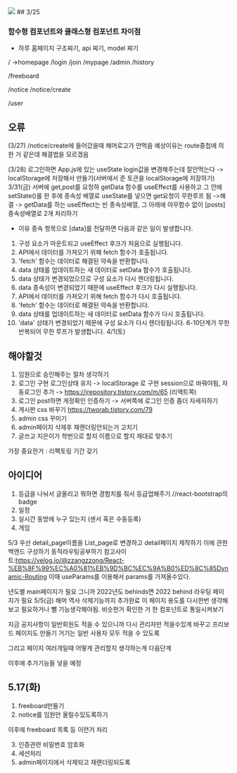 <img src="https://img.shields.io/badge/react-61DAFB?style=for-the-badge&logo=react&logoColor=black">
## 3/25

### 함수형 컴포넌트와 클래스형 컴포넌트 차이점

- 하루 홈페이지 구조짜기, api 짜기, model 짜기

/ ->homepage
/login
/join
/mypage
/admin
/history

/freeboard

/notice
/notice/create

/user

## 오류

(3/27) /notice/create에 들어갔을때 해머로고가 안먹음
예상이유는 route중첩에 의한 거 같은데 해결법을 모르겠음

(3/28) 로그인하면 App.js에 있는 useState login값을 변경해주는데 잘안먹는다
-> localStorage에 저장해서 만들기(서버에서 준 토큰을 localStorage에 저장하기)
3/31(금) 서버에 get,post를 요청하 getData 함수를 useEffect를 사용하고
그 안에 setState()를 한 후에 종속성 배열로 useState를 넣으면 get요청이 무한루프 됨
->해결
-> getData를 하는 useEffect는 빈 종속성배열, 그 아래에 아무함수 없이 [posts] 종속성배열로 2개 처리하기

- 이유
  종속 항목으로 [data]를 전달하면 다음과 같은 일이 발생합니다.

1. 구성 요소가 마운트되고 useEffect 후크가 처음으로 실행됩니다.
2. API에서 데이터를 가져오기 위해 fetch 함수가 호출됩니다.
3. 'fetch' 함수는 데이터로 해결된 약속을 반환합니다.
4. data 상태를 업데이트하는 새 데이터로 setData 함수가 호출됩니다.
5. data 상태가 변경되었으므로 구성 요소가 다시 렌더링됩니다.
6. data 종속성이 변경되었기 때문에 useEffect 후크가 다시 실행됩니다.
7. API에서 데이터를 가져오기 위해 fetch 함수가 다시 호출됩니다.
8. 'fetch' 함수는 데이터로 해결된 약속을 반환합니다.
9. data 상태를 업데이트하는 새 데이터로 setData 함수가 다시 호출됩니다.
10. 'data' 상태가 변경되었기 때문에 구성 요소가 다시 렌더링됩니다.
    6-10단계가 무한 반복되어 무한 루프가 발생합니다.
    4/1(토)

## 해야할것

1. 임원으로 승인해주는 절차 생각하기
2. 로그인 구현 로그인상태 유지
   -> localStorage 로 구현 session으로 바꿔야됨, 자동로그인 추가
   -> https://jrepository.tistory.com/m/65 (리액트쪽)
3. 로그인 post하면 게정확인 인증하기
   -> 서버쪽에 로그인 인증 좀더 자세히하기
4. 게시판 css 바꾸기 https://tworab.tistory.com/79
5. admin css 꾸미기
6. admin페이지 삭제후 재랜더링안되는거 고치기
7. 글쓰고 지은이가 학번으로 할지 이름으로 할지 제대로 맞추기

가장 중요한거 : 리팩토링 기간 갖기

## 아이디어

1. 등급을 나눠서 글올리고 뭐하면 경험치를 줘서 등급업해주기
   //react-bootstrap의 badge
2. 일정
3. 실시간 동방에 누구 있는지 (센서 혹은 수동등록)
4. 게임

5/3
우선 detail_page이름을 List_page로 변경하고 detail페이지 제작하기
이에 관한 백엔드 구성하기
동적라우팅공부하기
참고사이트:https://velog.io/@zzangzzong/React-%EB%8F%99%EC%A0%81%EB%9D%BC%EC%9A%B0%ED%8C%85Dynamic-Routing
이때 useParams를 이용해서 params를 가져올수있다.

년도별 main페이지가 필요 그니까 2022년도 behinds면 2022 behind 라우팅 페이지가 필요
5/5(금)
해머 역사 삭제기능까지 추가완료
이 페이지 용도를 다시한번 생각해보고 필요하거나 뺄 기능생각해야됨.
비슷한거 확인한 거 한 컴포넌트로 통일시켜보기

지금 공지사항이 일반회원도 적을 수 있으니까 다시 관리자만 적을수있게 바꾸고
프리보드 페이지도 만들기 거기는 일반 사용자 모두 적을 수 있도록

그리고 페이지 여러개일때 어떻게 관리할지 생각하는게 다음단계

이후에 추가기능들 넣을 예정

## 5.17(화)

1. freeboard만들기
2. notice를 임원만 올릴수있도록하기

이후에 freeboard 목록 등 이런거 처리

3. 인증관련 비밀번호 암호화
4. 세션처리
5. admin페이지에서 삭제되고 재랜더링되도록
